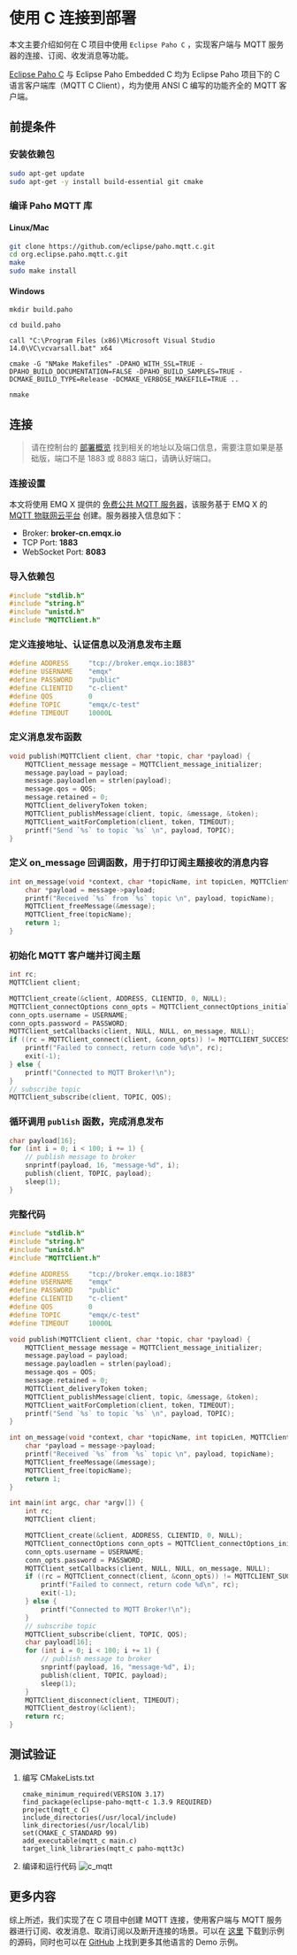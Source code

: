 # 使用 C 连接到部署

本文主要介绍如何在 C 项目中使用 `Eclipse Paho C` ，实现客户端与 MQTT 服务器的连接、订阅、收发消息等功能。

[Eclipse Paho C](https://www.eclipse.org/paho/index.php?page=clients/c/index.php) 与 Eclipse Paho Embedded C 均为 Eclipse Paho 项目下的 C 语言客户端库（MQTT C Client），均为使用 ANSI C 编写的功能齐全的 MQTT 客户端。

## 前提条件

### 安装依赖包

```bash
sudo apt-get update
sudo apt-get -y install build-essential git cmake
```

### 编译 Paho MQTT 库

#### Linux/Mac

```bash
git clone https://github.com/eclipse/paho.mqtt.c.git
cd org.eclipse.paho.mqtt.c.git
make
sudo make install
```

#### Windows

```
mkdir build.paho

cd build.paho

call "C:\Program Files (x86)\Microsoft Visual Studio 14.0\VC\vcvarsall.bat" x64

cmake -G "NMake Makefiles" -DPAHO_WITH_SSL=TRUE -DPAHO_BUILD_DOCUMENTATION=FALSE -DPAHO_BUILD_SAMPLES=TRUE -DCMAKE_BUILD_TYPE=Release -DCMAKE_VERBOSE_MAKEFILE=TRUE ..

nmake
```

## 连接

> 请在控制台的 [部署概览](../deployments/view_deployment.md) 找到相关的地址以及端口信息，需要注意如果是基础版，端口不是 1883 或 8883 端口，请确认好端口。

### 连接设置

本文将使用 EMQ X 提供的 [免费公共 MQTT 服务器](https://www.emqx.com/zh/mqtt/public-mqtt5-broker)，该服务基于 EMQ X 的 [MQTT 物联网云平台](https://www.emqx.com/zh/cloud) 创建。服务器接入信息如下：

- Broker: **broker-cn.emqx.io**
- TCP Port: **1883**
- WebSocket Port: **8083**

### 导入依赖包

```c
#include "stdlib.h"
#include "string.h"
#include "unistd.h"
#include "MQTTClient.h"
```

### 定义连接地址、认证信息以及消息发布主题

```c
#define ADDRESS     "tcp://broker.emqx.io:1883"
#define USERNAME    "emqx"
#define PASSWORD    "public"
#define CLIENTID    "c-client"
#define QOS         0
#define TOPIC       "emqx/c-test"
#define TIMEOUT     10000L
```

### 定义消息发布函数

```c
void publish(MQTTClient client, char *topic, char *payload) {
    MQTTClient_message message = MQTTClient_message_initializer;
    message.payload = payload;
    message.payloadlen = strlen(payload);
    message.qos = QOS;
    message.retained = 0;
    MQTTClient_deliveryToken token;
    MQTTClient_publishMessage(client, topic, &message, &token);
    MQTTClient_waitForCompletion(client, token, TIMEOUT);
    printf("Send `%s` to topic `%s` \n", payload, TOPIC);
}
```

### 定义 on_message 回调函数，用于打印订阅主题接收的消息内容

```c
int on_message(void *context, char *topicName, int topicLen, MQTTClient_message *message) {
    char *payload = message->payload;
    printf("Received `%s` from `%s` topic \n", payload, topicName);
    MQTTClient_freeMessage(&message);
    MQTTClient_free(topicName);
    return 1;
}
```

### 初始化 MQTT 客户端并订阅主题

```c
int rc;
MQTTClient client;

MQTTClient_create(&client, ADDRESS, CLIENTID, 0, NULL);
MQTTClient_connectOptions conn_opts = MQTTClient_connectOptions_initializer;
conn_opts.username = USERNAME;
conn_opts.password = PASSWORD;
MQTTClient_setCallbacks(client, NULL, NULL, on_message, NULL);
if ((rc = MQTTClient_connect(client, &conn_opts)) != MQTTCLIENT_SUCCESS) {
    printf("Failed to connect, return code %d\n", rc);
    exit(-1);
} else {
    printf("Connected to MQTT Broker!\n");
}
// subscribe topic
MQTTClient_subscribe(client, TOPIC, QOS);
```

### 循环调用 `publish` 函数，完成消息发布

```c
char payload[16];
for (int i = 0; i < 100; i += 1) {
    // publish message to broker
    snprintf(payload, 16, "message-%d", i);
    publish(client, TOPIC, payload);
    sleep(1);
}
```

### 完整代码

```c
#include "stdlib.h"
#include "string.h"
#include "unistd.h"
#include "MQTTClient.h"

#define ADDRESS     "tcp://broker.emqx.io:1883"
#define USERNAME    "emqx"
#define PASSWORD    "public"
#define CLIENTID    "c-client"
#define QOS         0
#define TOPIC       "emqx/c-test"
#define TIMEOUT     10000L

void publish(MQTTClient client, char *topic, char *payload) {
    MQTTClient_message message = MQTTClient_message_initializer;
    message.payload = payload;
    message.payloadlen = strlen(payload);
    message.qos = QOS;
    message.retained = 0;
    MQTTClient_deliveryToken token;
    MQTTClient_publishMessage(client, topic, &message, &token);
    MQTTClient_waitForCompletion(client, token, TIMEOUT);
    printf("Send `%s` to topic `%s` \n", payload, TOPIC);
}

int on_message(void *context, char *topicName, int topicLen, MQTTClient_message *message) {
    char *payload = message->payload;
    printf("Received `%s` from `%s` topic \n", payload, topicName);
    MQTTClient_freeMessage(&message);
    MQTTClient_free(topicName);
    return 1;
}

int main(int argc, char *argv[]) {
    int rc;
    MQTTClient client;

    MQTTClient_create(&client, ADDRESS, CLIENTID, 0, NULL);
    MQTTClient_connectOptions conn_opts = MQTTClient_connectOptions_initializer;
    conn_opts.username = USERNAME;
    conn_opts.password = PASSWORD;
    MQTTClient_setCallbacks(client, NULL, NULL, on_message, NULL);
    if ((rc = MQTTClient_connect(client, &conn_opts)) != MQTTCLIENT_SUCCESS) {
        printf("Failed to connect, return code %d\n", rc);
        exit(-1);
    } else {
        printf("Connected to MQTT Broker!\n");
    }
    // subscribe topic
    MQTTClient_subscribe(client, TOPIC, QOS);
    char payload[16];
    for (int i = 0; i < 100; i += 1) {
        // publish message to broker
        snprintf(payload, 16, "message-%d", i);
        publish(client, TOPIC, payload);
        sleep(1);
    }
    MQTTClient_disconnect(client, TIMEOUT);
    MQTTClient_destroy(&client);
    return rc;
}
```

## 测试验证

1. 编写 CMakeLists.txt
   ```
   cmake_minimum_required(VERSION 3.17)
   find_package(eclipse-paho-mqtt-c 1.3.9 REQUIRED)
   project(mqtt_c C)
   include_directories(/usr/local/include)
   link_directories(/usr/local/lib)
   set(CMAKE_C_STANDARD 99)
   add_executable(mqtt_c main.c)
   target_link_libraries(mqtt_c paho-mqtt3c)
   ```
2. 编译和运行代码
   ![c_mqtt](./_assets/c_mqtt.png)

## 更多内容

综上所述，我们实现了在 C 项目中创建 MQTT 连接，使用客户端与 MQTT 服务器进行订阅、收发消息、取消订阅以及断开连接的场景。可以在 [这里](https://github.com/emqx/MQTT-Client-Examples/tree/master/mqtt-client-c) 下载到示例的源码，同时也可以在 [GitHub](https://github.com/emqx/MQTT-Client-Examples) 上找到更多其他语言的 Demo 示例。
